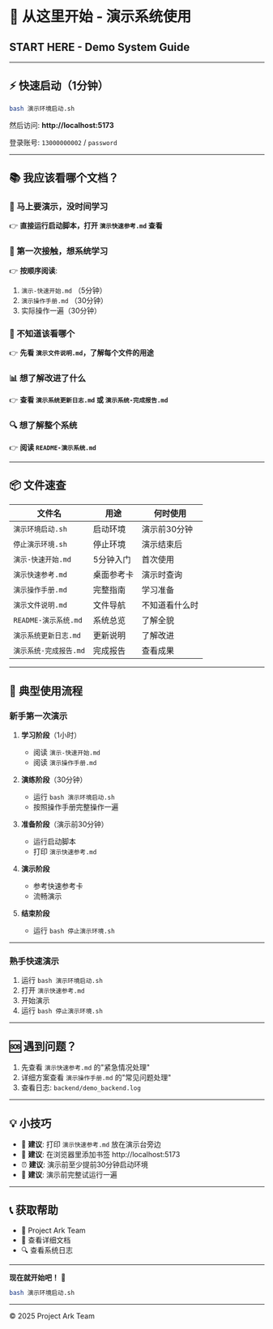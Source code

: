 # 📖 从这里开始 - 演示系统使用
## START HERE - Demo System Guide

---

## ⚡ 快速启动（1分钟）

```bash
bash 演示环境启动.sh
```

然后访问: **http://localhost:5173**

登录账号: `13000000002` / `password`

---

## 📚 我应该看哪个文档？

### 🚀 马上要演示，没时间学习
👉 **直接运行启动脚本，打开 `演示快速参考.md` 查看**

### 📖 第一次接触，想系统学习
👉 **按顺序阅读**:
1. `演示-快速开始.md` （5分钟）
2. `演示操作手册.md` （30分钟）
3. 实际操作一遍（30分钟）

### 🤔 不知道该看哪个
👉 **先看 `演示文件说明.md`，了解每个文件的用途**

### 📊 想了解改进了什么
👉 **查看 `演示系统更新日志.md` 或 `演示系统-完成报告.md`**

### 🔍 想了解整个系统
👉 **阅读 `README-演示系统.md`**

---

## 📦 文件速查

| 文件名 | 用途 | 何时使用 |
|--------|------|---------|
| `演示环境启动.sh` | 启动环境 | 演示前30分钟 |
| `停止演示环境.sh` | 停止环境 | 演示结束后 |
| `演示-快速开始.md` | 5分钟入门 | 首次使用 |
| `演示快速参考.md` | 桌面参考卡 | 演示时查询 |
| `演示操作手册.md` | 完整指南 | 学习准备 |
| `演示文件说明.md` | 文件导航 | 不知道看什么时 |
| `README-演示系统.md` | 系统总览 | 了解全貌 |
| `演示系统更新日志.md` | 更新说明 | 了解改进 |
| `演示系统-完成报告.md` | 完成报告 | 查看成果 |

---

## 🎯 典型使用流程

### 新手第一次演示

1. **学习阶段**（1小时）
   - 阅读 `演示-快速开始.md`
   - 阅读 `演示操作手册.md`

2. **演练阶段**（30分钟）
   - 运行 `bash 演示环境启动.sh`
   - 按照操作手册完整操作一遍

3. **准备阶段**（演示前30分钟）
   - 运行启动脚本
   - 打印 `演示快速参考.md`

4. **演示阶段**
   - 参考快速参考卡
   - 流畅演示

5. **结束阶段**
   - 运行 `bash 停止演示环境.sh`

---

### 熟手快速演示

1. 运行 `bash 演示环境启动.sh`
2. 打开 `演示快速参考.md`
3. 开始演示
4. 运行 `bash 停止演示环境.sh`

---

## 🆘 遇到问题？

1. 先查看 `演示快速参考.md` 的"紧急情况处理"
2. 详细方案查看 `演示操作手册.md` 的"常见问题处理"
3. 查看日志: `backend/demo_backend.log`

---

## 💡 小技巧

- 📌 **建议**: 打印 `演示快速参考.md` 放在演示台旁边
- 🔖 **建议**: 在浏览器里添加书签 http://localhost:5173
- ⏰ **建议**: 演示前至少提前30分钟启动环境
- 🔄 **建议**: 演示前完整试运行一遍

---

## 📞 获取帮助

- 📧 Project Ark Team
- 📖 查看详细文档
- 🔍 查看系统日志

---

**现在就开始吧！** 🚀

```bash
bash 演示环境启动.sh
```

---

© 2025 Project Ark Team

